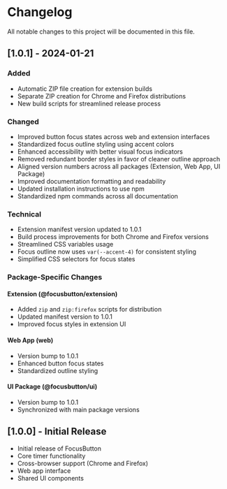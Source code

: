 # Changelog

All notable changes to this project will be documented in this file.

## [1.0.1] - 2024-01-21

### Added
- Automatic ZIP file creation for extension builds
- Separate ZIP creation for Chrome and Firefox distributions
- New build scripts for streamlined release process

### Changed
- Improved button focus states across web and extension interfaces
- Standardized focus outline styling using accent colors
- Enhanced accessibility with better visual focus indicators
- Removed redundant border styles in favor of cleaner outline approach
- Aligned version numbers across all packages (Extension, Web App, UI Package)
- Improved documentation formatting and readability
- Updated installation instructions to use npm
- Standardized npm commands across all documentation

### Technical
- Extension manifest version updated to 1.0.1
- Build process improvements for both Chrome and Firefox versions
- Streamlined CSS variables usage
- Focus outline now uses `var(--accent-4)` for consistent styling
- Simplified CSS selectors for focus states

### Package-Specific Changes

#### Extension (@focusbutton/extension)
- Added `zip` and `zip:firefox` scripts for distribution
- Updated manifest version to 1.0.1
- Improved focus styles in extension UI

#### Web App (web)
- Version bump to 1.0.1
- Enhanced button focus states
- Standardized outline styling

#### UI Package (@focusbutton/ui)
- Version bump to 1.0.1
- Synchronized with main package versions

## [1.0.0] - Initial Release

- Initial release of FocusButton
- Core timer functionality
- Cross-browser support (Chrome and Firefox)
- Web app interface
- Shared UI components
